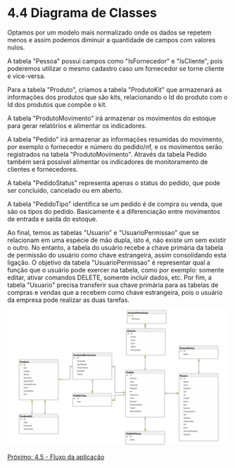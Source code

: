 # 4.4 Diagrama de Classes
Optamos por um modelo mais normalizado onde os dados se repetem menos e assim podemos diminuir a quantidade de campos com valores nulos.

A tabela "Pessoa" possui campos como "IsFornecedor" e "IsCliente", pois poderemos utilizar o mesmo cadastro caso um fornecedor se torne cliente e vice-versa.

Para a tabela "Produto", criamos a tabela "ProdutoKit" que armazenará as informações dos produtos que são kits, relacionando o Id do produto com o Id dos produtos que compõe o kit.

A tabela "ProdutoMovimento" irá armazenar os movimentos do estoque para gerar relatórios e alimentar os indicadores.

A tabela "Pedido" irá armazenar as informações resumidas do movimento, por exemplo o fornecedor e número do pedido/nf, e os movimentos serão registrados na tabela "ProdutoMovimento". Através da tabela Pedido também será possível alimentar os indicadores de monitoramento de clientes e fornecedores.

A tabela "PedidoStatus" representa apenas o status do pedido, que pode ser concluído, cancelado ou em aberto.

A tabela "PedidoTipo" identifica se um pedido é de compra ou venda, que são os tipos do pedido. Basicamente é a diferenciação entre movimentos de entrada e saída do estoque.

Ao final, temos as tabelas "Usuario" e "UsuarioPermissao" que se relacionam em uma espécie de mão dupla, isto é, não existe um sem existir o outro. No entanto, a tabela do usuário recebe a chave primária da tabela de permissão do usuário como chave estrangeira, assim consolidando esta ligação. O objetivo da tabela "UsuarioPermissao" é representar qual a função que o usuário pode exercer na tabela, como por exemplo: somente editar, ativar comandos DELETE, somente incluir dados, etc. Por fim, a tabela "Usuario" precisa transferir sua chave primária para as tabelas de compras e vendas que a recebem como chave estrangeira, pois o usuário da empresa pode realizar as duas tarefas.

![DiagramaEntidadeRelacionamento](images/database/entidade-relacionamento.png)

[Próximo: 4.5 - Fluxo da aplicação](4.5-Fluxo-da-aplicacao.md)
